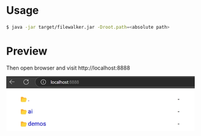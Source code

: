 # Usage
```bash
$ java -jar target/filewalker.jar -Droot.path=<absolute path>
```

# Preview
Then open browser and visit http://localhost:8888

![preview](/imgs/filewalker.png)